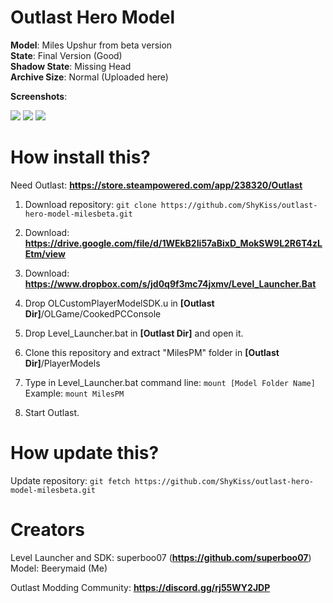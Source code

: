 # Outlast Hero Model
**Model**: Miles Upshur from beta version \
**State**: Final Version (Good) \
**Shadow State**: Missing Head \
**Archive Size**: Normal (Uploaded here)

**Screenshots**:

![](https://i.postimg.cc/8P4sxMdk/238320-20210605112423-1.png)
![](https://i.postimg.cc/7PMLT0W1/238320-20210605112245-1.png)
![](https://i.postimg.cc/7hDYWZfT/OLGame-n7s-K6-QA2-I0.png)

# How install this?

Need Outlast: **https://store.steampowered.com/app/238320/Outlast**

1. Download repository: ``git clone https://github.com/ShyKiss/outlast-hero-model-milesbeta.git``

2. Download: **https://drive.google.com/file/d/1WEkB2Ii57aBixD_MokSW9L2R6T4zLEtm/view**

3. Download: **https://www.dropbox.com/s/jd0q9f3mc74jxmv/Level_Launcher.Bat**

4. Drop OLCustomPlayerModelSDK.u in **[Outlast Dir]**/OLGame/CookedPCConsole

5. Drop Level_Launcher.bat in **[Outlast Dir]** and open it.

6. Clone this repository and extract "MilesPM" folder in **[Outlast Dir]**/PlayerModels

7. Type in Level_Launcher.bat command line: ``mount [Model Folder Name]`` \
   Example: ``mount MilesPM``
   
8. Start Outlast.

# How update this?

Update repository: ``git fetch https://github.com/ShyKiss/outlast-hero-model-milesbeta.git``

# Creators

Level Launcher and SDK: superboo07 (**https://github.com/superboo07**) \
Model: Beerymaid (Me)

Outlast Modding Community: **https://discord.gg/rj55WY2JDP**
